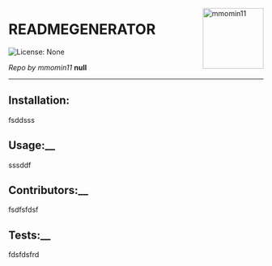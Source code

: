 
<a href="https://github.com/mmomin11" style="float:right"><img src="https://avatars3.githubusercontent.com/u/61161008?v=4" alt="mmomin11" title="mmomin11" width="120" height="120"></a>

# READMEGENERATOR

![License: None](https://img.shields.io/badge/License-None-brightgreen)

_Repo by mmomin11_
__null__

---

## Installation:
fsddsss

## Usage:__
sssddf

## Contributors:__
fsdfsfdsf

## Tests:__
fdsfdsfrd
